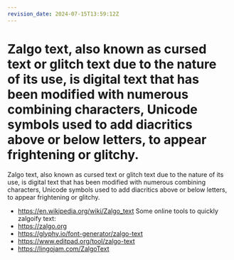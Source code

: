 ```yaml
---
revision_date: 2024-07-15T13:59:12Z
---
```

# Zalgo text, also known as cursed text or glitch text due to the nature of its use, is digital text that has been modified with numerous combining characters, Unicode symbols used to add diacritics above or below letters, to appear frightening or glitchy.
Zalgo text, also known as cursed text or glitch text due to the nature of its use, is digital text that has been modified with numerous combining characters, Unicode symbols used to add diacritics above or below letters, to appear frightening or glitchy.
* https://en.wikipedia.org/wiki/Zalgo_text
Some online tools to quickly zalgoify text:
* https://zalgo.org
* https://glyphy.io/font-generator/zalgo-text
* https://www.editpad.org/tool/zalgo-text
* https://lingojam.com/ZalgoText